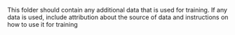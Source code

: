 This folder should contain any additional data that is used for training.  If any data is used, include attribution about the source of data and instructions on how to use it for training
